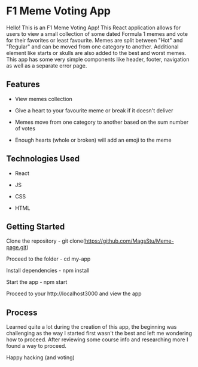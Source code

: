 # F1 Meme Voting App

Hello! This is an F1 Meme Voting App! This React application allows for users to view a small collection of some dated Formula 1 memes and vote for their favorites or least favourite. Memes are split between "Hot" and "Regular" and can be moved from one category to another. Additional element like starts or skulls are also added to the best and worst memes. This app has some very simple components like header, footer, navigation as well as a separate error page.

## Features

- View memes collection

- Give a heart to your favourite meme or break if it doesn't deliver

- Memes move from one category to another based on the sum number of votes
- Enough hearts (whole or broken) will add an emoji to the meme

## Technologies Used

- React

- JS

- CSS

- HTML

## Getting Started

Clone the repository - git clone(https://github.com/MagsStu/Meme-page.git)

Proceed to the folder - cd my-app

Install dependencies - npm install

Start the app - npm start

Proceed to your http://localhost3000 and view the app

## Process

Learned quite a lot during the creation of this app, the beginning was challenging as the way I started first wasn't the best and left me wondering how to proceed. After reviewing some course info and researching more I found a way to proceed.

Happy hacking (and voting)
